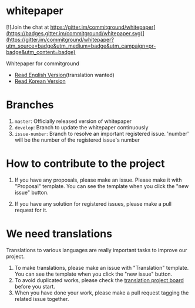# whitepaper

[![Join the chat at https://gitter.im/commitground/whitepaper](https://badges.gitter.im/commitground/whitepaper.svg)](https://gitter.im/commitground/whitepaper?utm_source=badge&utm_medium=badge&utm_campaign=pr-badge&utm_content=badge)

Whitepaper for commitground

- [Read English Version](whitepaper-eng.md)(translation wanted)
- [Read Korean Version](whitepaper-kor.md)

# Branches

1. `master`: Officially released version of whitepaper
2. `develop`: Branch to update the whitepaper continuously
3. `issue-number`: Branch to resolve an important registered issue. 'number' will be the number of the registered issue's number


# How to contribute to the project

1. If you have any proposals, please make an issue. Please make it with "Proposal" template. You can see the template when you click the "new issue" button. 

2. If you have any solution for registered issues, please make a pull request for it.

# We need translations

Translations to various languages are really important tasks to improve our project. 
1. To make translations, please make an issue with "Translation" template. You can see the template when you click the "new issue" button.
2. To avoid duplicated works, please check the [translation project board](https://github.com/commitground/whitepaper/projects/1) before you start.
3. When you have done your work, please make a pull request tagging the related issue together.

